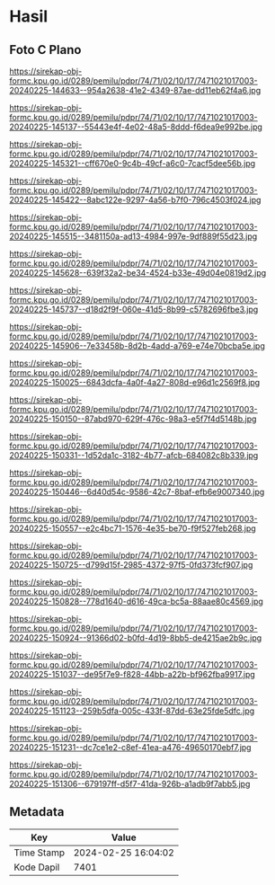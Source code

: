 # Hasil

## Foto C Plano

https://sirekap-obj-formc.kpu.go.id/0289/pemilu/pdpr/74/71/02/10/17/7471021017003-20240225-144633--954a2638-41e2-4349-87ae-dd11eb62f4a6.jpg

https://sirekap-obj-formc.kpu.go.id/0289/pemilu/pdpr/74/71/02/10/17/7471021017003-20240225-145137--55443e4f-4e02-48a5-8ddd-f6dea9e992be.jpg

https://sirekap-obj-formc.kpu.go.id/0289/pemilu/pdpr/74/71/02/10/17/7471021017003-20240225-145321--cff670e0-9c4b-49cf-a6c0-7cacf5dee56b.jpg

https://sirekap-obj-formc.kpu.go.id/0289/pemilu/pdpr/74/71/02/10/17/7471021017003-20240225-145422--8abc122e-9297-4a56-b7f0-796c4503f024.jpg

https://sirekap-obj-formc.kpu.go.id/0289/pemilu/pdpr/74/71/02/10/17/7471021017003-20240225-145515--3481150a-ad13-4984-997e-9df889f55d23.jpg

https://sirekap-obj-formc.kpu.go.id/0289/pemilu/pdpr/74/71/02/10/17/7471021017003-20240225-145628--639f32a2-be34-4524-b33e-49d04e0819d2.jpg

https://sirekap-obj-formc.kpu.go.id/0289/pemilu/pdpr/74/71/02/10/17/7471021017003-20240225-145737--d18d2f9f-060e-41d5-8b99-c5782696fbe3.jpg

https://sirekap-obj-formc.kpu.go.id/0289/pemilu/pdpr/74/71/02/10/17/7471021017003-20240225-145906--7e33458b-8d2b-4add-a769-e74e70bcba5e.jpg

https://sirekap-obj-formc.kpu.go.id/0289/pemilu/pdpr/74/71/02/10/17/7471021017003-20240225-150025--6843dcfa-4a0f-4a27-808d-e96d1c2569f8.jpg

https://sirekap-obj-formc.kpu.go.id/0289/pemilu/pdpr/74/71/02/10/17/7471021017003-20240225-150150--87abd970-629f-476c-98a3-e5f7f4d5148b.jpg

https://sirekap-obj-formc.kpu.go.id/0289/pemilu/pdpr/74/71/02/10/17/7471021017003-20240225-150331--1d52da1c-3182-4b77-afcb-684082c8b339.jpg

https://sirekap-obj-formc.kpu.go.id/0289/pemilu/pdpr/74/71/02/10/17/7471021017003-20240225-150446--6d40d54c-9586-42c7-8baf-efb6e9007340.jpg

https://sirekap-obj-formc.kpu.go.id/0289/pemilu/pdpr/74/71/02/10/17/7471021017003-20240225-150557--e2c4bc71-1576-4e35-be70-f9f527feb268.jpg

https://sirekap-obj-formc.kpu.go.id/0289/pemilu/pdpr/74/71/02/10/17/7471021017003-20240225-150725--d799d15f-2985-4372-97f5-0fd373fcf907.jpg

https://sirekap-obj-formc.kpu.go.id/0289/pemilu/pdpr/74/71/02/10/17/7471021017003-20240225-150828--778d1640-d616-49ca-bc5a-88aae80c4569.jpg

https://sirekap-obj-formc.kpu.go.id/0289/pemilu/pdpr/74/71/02/10/17/7471021017003-20240225-150924--91366d02-b0fd-4d19-8bb5-de4215ae2b9c.jpg

https://sirekap-obj-formc.kpu.go.id/0289/pemilu/pdpr/74/71/02/10/17/7471021017003-20240225-151037--de95f7e9-f828-44bb-a22b-bf962fba9917.jpg

https://sirekap-obj-formc.kpu.go.id/0289/pemilu/pdpr/74/71/02/10/17/7471021017003-20240225-151123--259b5dfa-005c-433f-87dd-63e25fde5dfc.jpg

https://sirekap-obj-formc.kpu.go.id/0289/pemilu/pdpr/74/71/02/10/17/7471021017003-20240225-151231--dc7ce1e2-c8ef-41ea-a476-49650170ebf7.jpg

https://sirekap-obj-formc.kpu.go.id/0289/pemilu/pdpr/74/71/02/10/17/7471021017003-20240225-151306--679197ff-d5f7-41da-926b-a1adb9f7abb5.jpg


## Metadata

| Key        | Value               |
| ---------- | ------------------- |
| Time Stamp | 2024-02-25 16:04:02 |
| Kode Dapil | 7401                |



